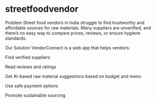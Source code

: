 # streetfoodvendor
Problem
Street food vendors in India struggle to find trustworthy and affordable sources for raw materials. Many suppliers are unverified, and there’s no easy way to compare prices, reviews, or ensure hygiene standards.

Our Solution VendorConnect is a web app that helps vendors:

Find verified suppliers

Read reviews and ratings

Get AI-based raw material suggestions based on budget and menu

Use safe payment options

Promote sustainable sourcing
